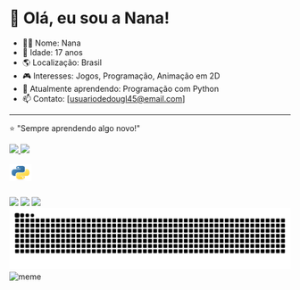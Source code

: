 # 👋 Olá, eu sou a Nana!

- 🧑‍💻 Nome: Nana  
- 🎂 Idade: 17 anos  
- 🌎 Localização: Brasil  
- 🎮 Interesses: Jogos, Programação, Animação em 2D  
- 🚀 Atualmente aprendendo: Programação com Python 
- 📫 Contato: [usuariodedougl45@email.com]

---
⭐️ "Sempre aprendendo algo novo!"


<!--Stats-->
<div style="display: inline">
   <a href="https://github.com/nan17gay">
   <div style="display: inline_block">
      <img height="180em" src="https://github-readme-stats.vercel.app/api?username=nan17gay&show_icons=true&include_all_commits=true&count_private=true&bg_color=151515&border_color=00688b&title_color=d7d8c0&text_color=d1c89a&icon_color=5aa2c9"/>
      <img height="180em" src="https://github-readme-stats.vercel.app/api/top-langs/?username=nan17gay&layout=compact&langs_count=7&bg_color=151515&border_color=00688b&title_color=d7d8c0&text_color=d5e5e4&icon_color=5aa2c9"/>
   </div>
</div>

<!--languages-->
<div style="display: inline_block"><br>
  <img align="center" alt="nan17gay-python" height="30" width="40" src="https://raw.githubusercontent.com/devicons/devicon/master/icons/python/python-original.svg">

</div>

  ##

<!--social media-->
<div>
  <a href="https://instagram.com/nana.oli_" target="_blank"><img src="https://img.shields.io/badge/-Instagram-%23E4405F?style=for-the-badge&logo=instagram&logoColor=white" target="_blank"></a>
 <a href="https://discord.gg/nerd.gay_" target="_blank"><img src="https://img.shields.io/badge/Discord-7289DA?style=for-the-badge&logo=discord&logoColor=white" target="_blank"></a>
  <a href = "mailto:jtae16155@gmail.com"><img src="https://img.shields.io/badge/-Gmail-%23333?style=for-the-badge&logo=gmail&logoColor=white" target="_blank"></a>
 
<picture>
  <source media="(prefers-color-scheme: dark)" srcset="https://raw.githubusercontent.com/nan17gay/nan17gay/output/github-contribution-grid-snake-dark.svg">
  <source media="(prefers-color-scheme: light)" srcset="https://raw.githubusercontent.com/nan17gay/nan17gay/output/github-contribution-grid-snake.svg">
  <img alt="github contribution grid snake animation" src="https://raw.githubusercontent.com/nan17gay/nan17gay/output/github-contribution-grid-snake.svg">
</picture>

<!--image gif-->
<div>
<img align="center" alt="meme" src="https://media0.giphy.com/media/v1.Y2lkPTc5MGI3NjExMGlzOGR3aXd0ejkydDkwNTI2MG9mdjgwNm16cHV6Nndndmx6dTM5MiZlcD12MV9pbnRlcm5hbF9naWZfYnlfaWQmY3Q9Zw/tHIRLHtNwxpjIFqPdV/giphy.gif"> 
</div>
